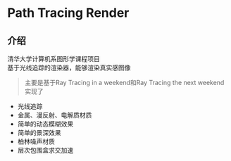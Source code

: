 # Path Tracing Render

## 介绍
清华大学计算机系图形学课程项目  
基于光线追踪的渲染器，能够渲染真实感图像  
> 主要是基于Ray Tracing in a weekend和Ray Tracing the next weekend  
实现了
- 光线追踪
- 金属、漫反射、电解质材质
- 简单的动态模糊效果
- 简单的景深效果
- 柏林噪声材质
- 层次包围盒求交加速